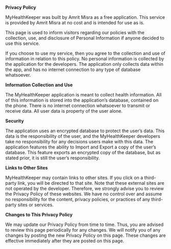 **Privacy Policy**

MyHealthKeeper was built by Amrit Misra as a free application. This service is provided by Amrit Misra at no cost and is intended for use as is.

This page is used to inform visitors regarding our policies with the collection, use, and disclosure of Personal Information if anyone decided to use this service.

If you choose to use my service, then you agree to the collection and use of information in relation to this policy. No personal information is collected by the application for the developers. The application only collects data within the app, and has no internet connection to any type of database whatsoever.

**Information Collection and Use**

The MyHealthKeeper application is meant to collect health information. All of this information is stored into the application’s database, contained on the phone. There is no internet connection whatsoever to transmit or receive data. All user data is property of the user alone.

**Security**

The application uses an encrypted database to protect the user’s data. This data is the responsibility of the user, and the MyHealthKeeper developers take no responsibility for any decisions users make with this data. The application features the ability to Import and Export a copy of the user’s database. This feature exports an encrypted copy of the database, but as stated prior, it is still the user’s responsibility.

**Links to Other Sites**

MyHealthKeeper may contain links to other sites. If you click on a third-party link, you will be directed to that site. Note that these external sites are not operated by the developer. Therefore, we strongly advise you to review the Privacy Policy of these websites. We have no control over and assume no responsibility for the content, privacy policies, or practices of any third-party sites or services.

**Changes to This Privacy Policy**

We may update our Privacy Policy from time to time. Thus, you are advised to review this page periodically for any changes. We will notify you of any changes by posting the new Privacy Policy on this page. These changes are effective immediately after they are posted on this page.



